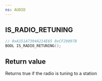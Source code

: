 ```yaml
---
ns: AUDIO
---
```

## IS_RADIO_RETUNING

```c
// 0xA151A7394A214E65 0xCF29097B
BOOL IS_RADIO_RETUNING();
```


## Return value
Returns true if the radio is tuning to a station

